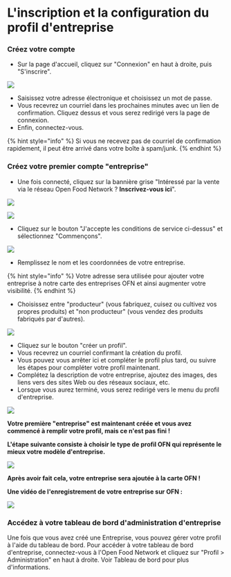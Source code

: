 # L'inscription et la configuration du profil d'entreprise

### Créez votre compte

* Sur la page d'accueil, cliquez sur "Connexion" en haut à droite, puis "S'inscrire".

![](../.gitbook/assets/loginsetup.jpg)

* Saisissez votre adresse électronique et choisissez un mot de passe. 
* Vous recevrez un courriel dans les prochaines minutes avec un lien de confirmation. Cliquez dessus et vous serez redirigé vers la page de connexion.
* Enfin, connectez-vous.

{% hint style="info" %}
Si vous ne recevez pas de courriel de confirmation rapidement, il peut être arrivé dans votre boîte à spam/junk.
{% endhint %}

### Créez votre premier compte "entreprise"

* Une fois connecté, cliquez sur la bannière grise "Intéressé par la vente via le réseau Open Food Network ? **Inscrivez-vous ici**".

![](../.gitbook/assets/registerenterprise.jpg)

![](../.gitbook/assets/welcome1.jpg)

* Cliquez sur le bouton "J'accepte les conditions de service ci-dessus" et sélectionnez "Commençons".

![](../.gitbook/assets/letsgetstarted.jpg)

* Remplissez le nom et les coordonnées de votre entreprise.

{% hint style="info" %}
Votre adresse sera utilisée pour ajouter votre entreprise à notre carte des entreprises OFN et ainsi augmenter votre visibilité.
{% endhint %}

* Choisissez entre "producteur" \(vous fabriquez, cuisez ou cultivez vos propres produits\) et "non producteur" \(vous vendez des produits fabriqués par d'autres\).

![](../.gitbook/assets/laststep.jpg)

* Cliquez sur le bouton "créer un profil". 
* Vous recevrez un courriel confirmant la création du profil. 
* Vous pouvez vous arrêter ici et compléter le profil plus tard, ou suivre les étapes pour compléter votre profil maintenant. 
* Complétez la description de votre entreprise, ajoutez des images, des liens vers des sites Web ou des réseaux sociaux, etc. 
* Lorsque vous aurez terminé, vous serez redirigé vers le menu du profil d'entreprise.

![](../.gitbook/assets/newregister.jpg)

**Votre première "entreprise" est maintenant créée et vous avez commencé à remplir votre profil, mais ce n'est pas fini !** 

**L'étape suivante consiste à choisir le type de profil OFN qui représente le mieux votre modèle d'entreprise.**

![](../.gitbook/assets/newchoose.jpg)

**Après avoir fait cela, votre entreprise sera ajoutée à la carte OFN !**

**Une vidéo de l'enregistrement de votre entreprise sur OFN :**

![](../.gitbook/assets/registration.gif)

### Accédez à votre tableau de bord d'administration d'entreprise

Une fois que vous avez créé une Entreprise, vous pouvez gérer votre profil à l'aide du tableau de bord. Pour accéder à votre tableau de bord d'entreprise, connectez-vous à l'Open Food Network et cliquez sur "Profil &gt; Administration" en haut à droite. Voir Tableau de bord pour plus d'informations.

